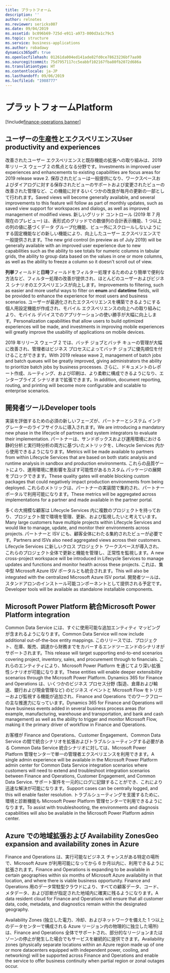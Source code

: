 ```yaml
---
title: プラットフォーム
description: ''
author: relnotes
ms.reviewer: sericks007
ms.date: 09/04/2019
ms.assetid: bc096b69-725d-e911-a973-000d3a1c79c5
ms.topic: structure
ms.service: business-applications
ms.author: robadawy
dynamics365pdf: true
ms.openlocfilehash: 01261da004ed141ade82fd0ce78623236bf7aa90
ms.sourcegitcommit: 75d7957117cc5eabbf102167fba80fb2072d686a
ms.translationtype: HT
ms.contentlocale: ja-JP
ms.lasthandoff: 09/06/2019
ms.locfileid: "1988777"
---
```

# <a name="platform"></a><span data-ttu-id="203a7-102">プラットフォーム</span><span class="sxs-lookup"><span data-stu-id="203a7-102">Platform</span></span>

[!include[finance-operations banner](../includes/finance-operations.md)]

<!--structure start-->
## <a name="user-productivity-and-experiences"></a><span data-ttu-id="203a7-103">ユーザーの生産性とエクスペリエンス</span><span class="sxs-lookup"><span data-stu-id="203a7-103">User productivity and experiences</span></span>
<span data-ttu-id="203a7-104">改善されたユーザー エクスペリエンスと既存機能の拡張への取り組みは、2019 年リリース ウェーブ 2 の焦点となる分野です。</span><span class="sxs-lookup"><span data-stu-id="203a7-104">Investments in improved user experiences and enhancements to existing capabilities are focus areas for 2019 release wave 2.</span></span> <span data-ttu-id="203a7-105">保存されたビューは一般提供になり、ワークスペースおよびダイアログに対する保存されたビューのサポートおよび変更されたビューの改善された管理など、この機能に対するいくつかの改良が毎月の更新の一部として行われます。</span><span class="sxs-lookup"><span data-stu-id="203a7-105">Saved views will become generally available, and several improvements to this feature will follow as part of monthly updates, such as saved view support for workspaces and dialogs, as well as improved management of modified views.</span></span> <span data-ttu-id="203a7-106">新しいグリッド コントロール (2019 年 7 月現在のプレビュー) は、表形式のグリッドでの数値列の合計表示機能、1 つ以上の列の値に基づくデータ グループ化機能、ビュー外にスクロールしないようにする固定機能などの新しい機能により、向上したユーザー エクスペリエンスで一般提供されます。</span><span class="sxs-lookup"><span data-stu-id="203a7-106">The new grid control (in preview as of July 2019) will be generally available with an improved user experience due to new capabilities such as the ability to see totals for numeric columns in tabular grids, the ability to group data based on the values in one or more columns, as well as the ability to freeze a column so it doesn't scroll out of view.</span></span>

<span data-ttu-id="203a7-107">**列挙**フィールドと**日時**フィールドをフィルター処理するためのより簡単で便利な方法など、フィルター処理の改善が提供され、ほとんどのユーザーおよびビジネス シナリオのエクスペリエンスが向上します。</span><span class="sxs-lookup"><span data-stu-id="203a7-107">Improvements to filtering, such as easier and more useful ways to filter on **enum** and **datetime** fields, will be provided to enhance the experience for most users and business scenarios.</span></span> <span data-ttu-id="203a7-108">ユーザーが最適化されたエクスペリエンスを構築できるようにする個人用設定機能が作成され、モバイル エクスペリエンスの向上への取り組みにより、モバイル デバイスでのアプリケーションの使い勝手が大幅に向上します。</span><span class="sxs-lookup"><span data-stu-id="203a7-108">Personalization capabilities that allow users to build optimized experiences will be made, and investments in improving mobile experiences will greatly improve the usability of applications on mobile devices.</span></span>

<span data-ttu-id="203a7-109">2019 年リリース ウェーブ 2 では、バッチ ジョブとバッチ キューの管理が大幅に改善され、管理者はビジネス プロセスによってバッチ ジョブに優先順位を付けることができます。</span><span class="sxs-lookup"><span data-stu-id="203a7-109">With 2019 release wave 2, management of batch jobs and batch queues will be greatly improved, giving administrators the ability to prioritize batch jobs by business processes.</span></span> <span data-ttu-id="203a7-110">さらに、ドキュメントのレポート作成、ルーティング、および印刷は、より柔軟に構成できるようになり、エンタープライズ シナリオまで拡張できます。</span><span class="sxs-lookup"><span data-stu-id="203a7-110">In addition, document reporting, routing, and printing will become more configurable and scalable to enterprise scenarios.</span></span>

## <a name="developer-tools"></a><span data-ttu-id="203a7-111">開発者ツール</span><span class="sxs-lookup"><span data-stu-id="203a7-111">Developer tools</span></span>
<span data-ttu-id="203a7-112">実装を評価するための必須の新しいフェーズが、パートナーとシステム インテグレーターのライフサイクルに導入されます。</span><span class="sxs-lookup"><span data-stu-id="203a7-112">We are introducing a mandatory new phase in the lifecycle of partners and system integrators to evaluate their implementation.</span></span> <span data-ttu-id="203a7-113">パートナーは、サンドボックスおよび運用環境における静的分析と実行時分析の両方に基づいたメトリックを、Lifecycle Services 内から使用できるようになります。</span><span class="sxs-lookup"><span data-stu-id="203a7-113">Metrics will be made available to partners from within Lifecycle Services that are based on both static analysis and runtime analysis in sandbox and production environments.</span></span> <span data-ttu-id="203a7-114">これらの品質ゲートにより、運用環境に悪影響を及ぼす可能性があるカスタム パッケージの展開をブロックできます。</span><span class="sxs-lookup"><span data-stu-id="203a7-114">These quality gates will enable blocking custom packages that could negatively impact production environments from being deployed.</span></span> <span data-ttu-id="203a7-115">これらのメトリックは、パートナーの実装間で集約され、パートナー ポータルで利用可能になります。</span><span class="sxs-lookup"><span data-stu-id="203a7-115">These metrics will be aggregated across implementations for a partner and made available in the partner portal.</span></span>

<span data-ttu-id="203a7-116">多くの大規模な顧客は Lifecycle Services 内に複数のプロジェクトを持っており、プロジェクト間で環境を管理、更新、および監視したいと考えています。</span><span class="sxs-lookup"><span data-stu-id="203a7-116">Many large customers have multiple projects within Lifecycle Services and would like to manage, update, and monitor their environments across projects.</span></span> <span data-ttu-id="203a7-117">パートナーと ISV にも、顧客全体にわたる集約されたビューが必要です。</span><span class="sxs-lookup"><span data-stu-id="203a7-117">Partners and ISVs also need aggregated views across their customers.</span></span> <span data-ttu-id="203a7-118">Lifecycle Services に新しいクロス プロジェクト ワークスペースが導入され、これらのプロジェクト全体で更新と機能を管理し、正常性を監視します。</span><span class="sxs-lookup"><span data-stu-id="203a7-118">A new cross-project workspace will be introduced in Lifecycle Services to manage updates and functions and monitor health across these projects.</span></span> <span data-ttu-id="203a7-119">これは、集中型 Microsoft Azure ISV ポータルとも統合されます。</span><span class="sxs-lookup"><span data-stu-id="203a7-119">This will also be integrated with the centralized Microsoft Azure ISV portal.</span></span> <span data-ttu-id="203a7-120">開発者ツールは、スタンドアロンのインストール可能コンポーネントとして提供される予定です。</span><span class="sxs-lookup"><span data-stu-id="203a7-120">Developer tools will be available as standalone installable components.</span></span>

## <a name="microsoft-power-platform-integration"></a><span data-ttu-id="203a7-121">Microsoft Power Platform 統合</span><span class="sxs-lookup"><span data-stu-id="203a7-121">Microsoft Power Platform integration</span></span>
<span data-ttu-id="203a7-122">Common Data Service には、すぐに使用可能な追加エンティティ マッピングが含まれるようになります。</span><span class="sxs-lookup"><span data-stu-id="203a7-122">Common Data Service will now include additional out-of-the-box entity mappings.</span></span> <span data-ttu-id="203a7-123">このリリースでは、プロジェクト、在庫、販売、調達から財務までをカバーするエンドツーエンドのシナリオがサポートされます。</span><span class="sxs-lookup"><span data-stu-id="203a7-123">This release will target supporting end-to-end scenarios covering project, inventory, sales, and procurement through to financials.</span></span> <span data-ttu-id="203a7-124">これらのエンティティにより、Microsoft Power Platform を通じてより深い拡張性シナリオが可能になります。</span><span class="sxs-lookup"><span data-stu-id="203a7-124">These entities will enable deeper extensibility scenarios through the Microsoft Power Platform.</span></span> <span data-ttu-id="203a7-125">Dynamics 365 for Finance and Operations は、いくつかのビジネス プロセス分野 (製造、倉庫および輸送、銀行および現金管理など) のビジネス イベントと Microsoft Flow をトリガーおよび監視する機能が追加され、Finance and Operations でのワークフローの主な推進力になっています。</span><span class="sxs-lookup"><span data-stu-id="203a7-125">Dynamics 365 for Finance and Operations will have business events added in several business process areas (for example, manufacturing, warehouse and transportation, and bank and cash management) as well as the ability to trigger and monitor Microsoft Flow, making it the primary driver of workflow in Finance and Operations.</span></span>


<span data-ttu-id="203a7-126">お客様が Finance and Operations、Customer Engagement、Common Data Service の間で統合シナリオを拡張およびトラブルシューティングする必要がある Common Data Service 統合シナリオに対しては、Microsoft Power Platform 管理センターで単一の管理者エクスペリエンスを利用できます。</span><span class="sxs-lookup"><span data-stu-id="203a7-126">A single admin experience will be available in the Microsoft Power Platform admin center for Common Data Service integration scenarios where customers will need to extend and troubleshoot integration scenarios between Finance and Operations, Customer Engagement, and Common Data Service.</span></span> <span data-ttu-id="203a7-127">サポート案件を一元的にログに記録することができ、これにより迅速な解決が可能になります。</span><span class="sxs-lookup"><span data-stu-id="203a7-127">Support cases can be centrally logged, and this will enable faster resolution.</span></span> <span data-ttu-id="203a7-128">トラブルシューティングを支援するために、環境と診断機能も Microsoft Power Platform 管理センターで利用できるようになります。</span><span class="sxs-lookup"><span data-stu-id="203a7-128">To assist with troubleshooting, the environments and diagnosis capabilities will also be available in the Microsoft Power Platform admin center.</span></span>

## <a name="geo-expansion-and-availability-zones-in-azure"></a><span data-ttu-id="203a7-129">Azure での地域拡張および Availability Zones</span><span class="sxs-lookup"><span data-stu-id="203a7-129">Geo expansion and availability zones in Azure</span></span>
<span data-ttu-id="203a7-130">Finance and Operations は、実行可能なビジネス チャンスがある特定の場所で、Microsoft Azure が利用可能になってから 6 か月以内に、利用できるように拡張されます。</span><span class="sxs-lookup"><span data-stu-id="203a7-130">Finance and Operations is expanding to be available in certain geographies within six months of Microsoft Azure availability in that location, and where there is viable business opportunity.</span></span> <span data-ttu-id="203a7-131">Finance and Operations 用のデータ常駐型クラウドにより、すべての顧客データ、コード、メタデータ、および診断が指定された地域内に確実に残るようになります。</span><span class="sxs-lookup"><span data-stu-id="203a7-131">A data resident cloud for Finance and Operations will ensure that all customer data, code, metadata, and diagnostics remain within the designated geography.</span></span> 

<span data-ttu-id="203a7-132">Availability Zones (独立した電力、冷却、およびネットワークを備えた 1 つ以上のデータセンターで構成される Azure リージョン内の物理的に独立した場所) は、Finance and Operations 全体でサポートされ、部分的なリージョンまたはゾーンの停止が発生した場合でもサービスを継続的に提供できます。</span><span class="sxs-lookup"><span data-stu-id="203a7-132">Availability zones (physically separate locations within an Azure region made up of one or more datacenters equipped with independent power, cooling, and networking) will be supported across Finance and Operations and enable the service to offer business continuity when partial region or zonal outages occur.</span></span>
<!--structure end-->




